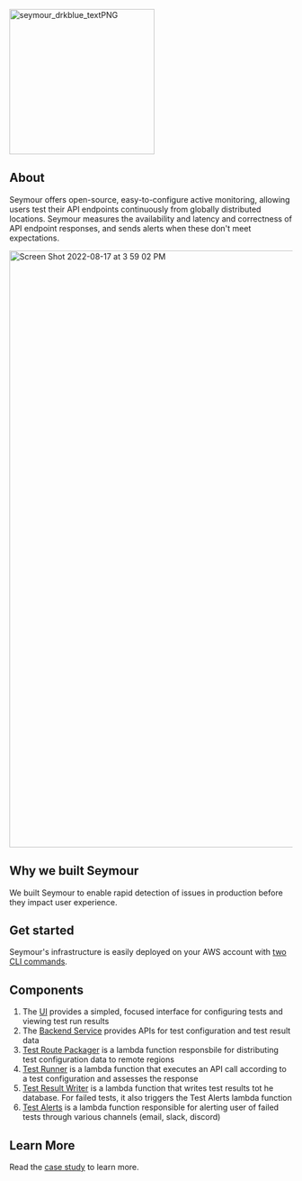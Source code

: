 <a href="https://seymour-active-monitoring.github.io/seymour-website/"><img width="258" alt="seymour_drkblue_textPNG" src="https://user-images.githubusercontent.com/30358327/185257271-f8a8d4f9-8892-483f-a0e8-67530303ffd6.png"></a>


  ## About

Seymour offers open-source, easy-to-configure active monitoring, allowing users test their API endpoints continuously from globally distributed locations. Seymour measures the availability and latency and correctness of API endpoint responses, and sends alerts when these don't meet expectations. 

<img width="1060" alt="Screen Shot 2022-08-17 at 3 59 02 PM" src="https://user-images.githubusercontent.com/30358327/185258138-8883f9b4-37b9-4a41-9af5-900b0a3dc2fb.png">


## Why we built Seymour

We built Seymour to enable rapid detection of issues in production before they impact user experience.

## Get started

Seymour's infrastructure is easily deployed on your AWS account with [two CLI commands](https://github.com/seymour-active-monitoring/infra-setup).

## Components

1. The [UI](https://github.com/seymour-active-monitoring/tests-ui) provides a simpled, focused interface for configuring tests and viewing test run results
2. The [Backend Service](https://github.com/seymour-active-monitoring/tests-crud) provides APIs for test configuration and test result data
3. [Test Route Packager](https://github.com/seymour-active-monitoring/test-route-packager) is a lambda function responsbile for distributing test configuration data to remote regions
4. [Test Runner](https://github.com/seymour-active-monitoring/test-runner) is a lambda function that executes an API call according to a test configuration and assesses the response
5. [Test Result Writer](https://github.com/seymour-active-monitoring/test-result-writer) is a lambda function that writes test results tot he database. For failed tests, it also triggers the Test Alerts lambda function
6. [Test Alerts](https://github.com/seymour-active-monitoring/test-alerts) is a lambda function responsible for alerting user of failed tests through various channels (email, slack, discord)

## Learn More
Read the [case study](https://seymour-active-monitoring.github.io/seymour-website/) to learn more.

